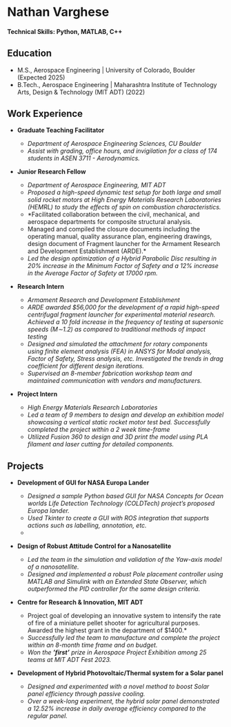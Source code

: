 

# Nathan Varghese

#### Technical Skills: Python, MATLAB, C++

## Education
- M.S., Aerospace Engineering	| University of Colorado, Boulder (Expected 2025) 			        		
- B.Tech., Aerospace Engineering | Maharashtra Institute of Technology Arts, Design & Technology (MIT ADT) (2022)

## Work Experience
- **Graduate Teaching Facilitator**
  - *Department of Aerospace Engineering Sciences, CU Boulder*
  - *Assist with grading, office hours, and invigilation for a class of 174 students in ASEN 3711 - Aerodynamics.*

- **Junior Research Fellow**
  - *Department of Aerospace Engineering, MIT ADT*
  - *Proposed a high-speed dynamic test setup for both large and small solid rocket motors at High Energy Materials Research Laboratories (HEMRL) to study the effects of spin on combustion characteristics.*
  - *Facilitated collaboration between the civil, mechanical, and aerospace departments for composite structural analysis.
  -  Managed and compiled the closure documents including the operating manual, quality assurance plan, engineering drawings, design document of Fragment launcher for the Armament Research and Development Establishment (ARDE).*
  -  *Led the design optimization of a Hybrid Parabolic Disc resulting in 20% increase in the Minimum Factor of Safety and a 12% increase in the Average Factor of Safety at 17000 rpm.*


- **Research Intern**
  - *Armament Research and Development Establishment*
  - *ARDE awarded $56,000 for the development of a rapid high-speed centrifugal fragment launcher for experimental material research. Achieved a 10 fold increase in the frequency of testing at supersonic speeds (M∼1.2) as compared to traditional methods of impact testing*
  - *Designed and simulated the attachment for rotary components using finite element analysis (FEA) in ANSYS for Modal analysis, Factor of Safety, Stress analysis, etc. Investigated the trends in drag coefficient for different design iterations.*
  - *Supervised an 8-member fabrication workshop team and maintained communication with vendors and manufacturers.*

- **Project Intern**
  - *High Energy Materials Research Laboratories*
  - *Led a team of 9 members to design and develop an exhibition model showcasing a vertical static rocket motor test bed. Successfully completed the project within a 2 week time-frame*
  - *Utilized Fusion 360 to design and 3D print the model using PLA filament and laser cutting for detailed components.*

## Projects
- **Development of GUI for NASA Europa Lander**
  - *Designed a sample Python based GUI for NASA Concepts for Ocean worlds Life Detection Technology (COLDTech) project’s proposed Europa lander.*
  - *Used Tkinter to create a GUI with ROS integration that supports actions such as labelling, annotation, etc.*
  - 
- **Design of Robust Attitude Control for a Nanosatellite**
  - *Led the team in the simulation and validation of the Yaw-axis model of a nanosatellite.*
  - *Designed and implemented a robust Pole placement controller using MATLAB and Simulink with an Extended State Observer, which outperformed the PID controller for the same design criteria.*

- **Centre for Research & Innovation, MIT ADT**
  - Project goal of developing an innovative system to intensify the rate of fire of a miniature pellet shooter for agricultural purposes. Awarded the highest grant in the department of $1400.*
  - *Successfully led the team to manufacture and complete the project within an 8-month time frame and on budget.*
  - *Won the **’first’** prize in Aerospace Project Exhibition among 25 teams at MIT ADT Fest 2023.*

- **Development of Hybrid Photovoltaic/Thermal system for a Solar panel**
  - *Designed and experimented with a novel method to boost Solar panel efficiency through passive cooling.*
  - *Over a week-long experiment, the hybrid solar panel demonstrated a 12.52% increase in daily average efficiency compared to the regular panel.*

